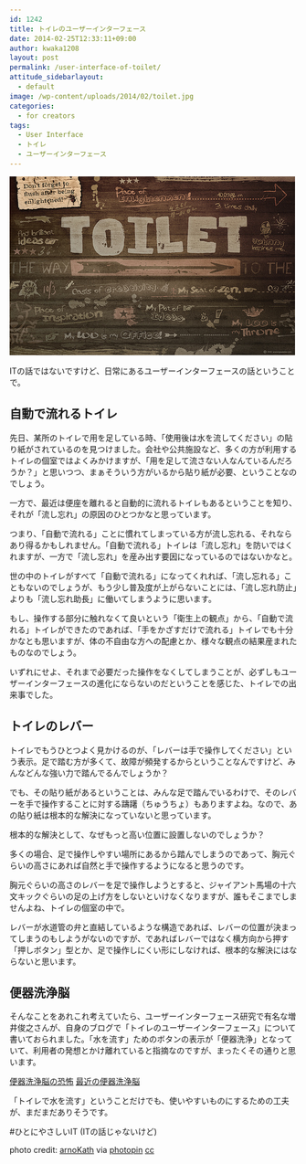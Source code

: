 ```yaml
---
id: 1242
title: トイレのユーザーインターフェース
date: 2014-02-25T12:33:11+09:00
author: kwaka1208
layout: post
permalink: /user-interface-of-toilet/
attitude_sidebarlayout:
  - default
image: /wp-content/uploads/2014/02/toilet.jpg
categories:
  - for creators
tags:
  - User Interface
  - トイレ
  - ユーザーインターフェース
---
```

![toilet](/assets/images/2014/02/toilet.jpg)

ITの話ではないですけど、日常にあるユーザーインターフェースの話ということで。

## 自動で流れるトイレ
先日、某所のトイレで用を足している時、「使用後は水を流してください」の貼り紙がされているのを見つけました。会社や公共施設など、多くの方が利用するトイレの個室ではよくみかけますが、「用を足して流さない人なんているんだろうか？」と思いつつ、まぁそういう方がいるから貼り紙が必要、ということなのでしょう。

一方で、最近は便座を離れると自動的に流れるトイレもあるということを知り、それが「流し忘れ」の原因のひとつかなと思っています。

つまり、「自動で流れる」ことに慣れてしまっている方が流し忘れる、それならあり得るかもしれません。「自動で流れる」トイレは「流し忘れ」を防いではくれますが、一方で「流し忘れ」を産み出す要因になっているのではないかなと。

世の中のトイレがすべて「自動で流れる」になってくれれば、「流し忘れる」こともないのでしょうが、もう少し普及度が上がらないことには、「流し忘れ防止」よりも「流し忘れ助長」に働いてしまうように思います。

もし、操作する部分に触れなくて良いという「衛生上の観点」から、「自動で流れる」トイレができたのであれば、「手をかざすだけで流れる」トイレでも十分かなとも思いますが、体の不自由な方への配慮とか、様々な観点の結果産まれたものなのでしょう。

いずれにせよ、それまで必要だった操作をなくしてしまうことが、必ずしもユーザーインターフェースの進化にならないのだということを感じた、トイレでの出来事でした。

## トイレのレバー
トイレでもうひとつよく見かけるのが、「レバーは手で操作してください」という表示。足で踏む方が多くて、故障が頻発するからということなんですけど、みんなどんな強い力で踏んでるんでしょうか？

でも、その貼り紙があるということは、みんな足で踏んでいるわけで、そのレバーを手で操作することに対する躊躇（ちゅうちょ）もありますよね。なので、あの貼り紙は根本的な解決になっていないと思っています。

根本的な解決として、なぜもっと高い位置に設置しないのでしょうか？

多くの場合、足で操作しやすい場所にあるから踏んでしまうのであって、胸元ぐらいの高さにあれば自然と手で操作するようになると思うのです。

胸元ぐらいの高さのレバーを足で操作しようとすると、ジャイアント馬場の十六文キックぐらいの足の上げ方をしないといけなくなりますが、誰もそこまでしませんよね、トイレの個室の中で。

レバーが水道管の弁と直結しているような構造であれば、レバーの位置が決まってしまうのもしようがないのですが、であればレバーではなく横方向から押す「押しボタン」型とか、足で操作しにくい形にしなければ、根本的な解決にはならないと思います。

## 便器洗浄脳

そんなことをあれこれ考えていたら、ユーザーインターフェース研究で有名な増井俊之さんが、自身のブログで「トイレのユーザーインターフェース」について書いておられました。「水を流す」ためのボタンの表示が「便器洗浄」となっていて、利用者の発想とかけ離れていると指摘なのですが、まったくその通りと思います。

[便器洗浄脳の恐怖](http://masui.blog.jp/archives/2509691.html)
[最近の便器洗浄脳](http://masui.blog.jp/archives/3350455.html)

「トイレで水を流す」ということだけでも、使いやすいものにするための工夫が、まだまだありそうです。

#ひとにやさしいIT (ITの話じゃないけど)

photo credit: [arnoKath](http://www.flickr.com/photos/typoatelier/4848221755/) via [photopin](http://photopin.com) [cc](http://creativecommons.org/licenses/by-nc-sa/2.0/)